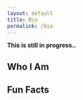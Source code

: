 ```yaml
---
layout: default
title: Bio
permalink: /bio
---
```

**This is still in progress..**

## Who I Am

## Fun Facts

